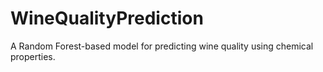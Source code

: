 # WineQualityPrediction
A Random Forest-based model for predicting wine quality using chemical properties.
